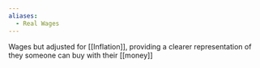 ```yaml
---
aliases:
  - Real Wages
---
```


Wages but adjusted for [[Inflation]], providing a clearer representation of they someone can buy with their [[money]]
